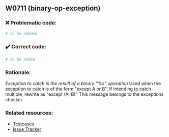 ## W0711 (binary-op-exception)

### :x: Problematic code:

```python
# to be addded
```

### :heavy_check_mark: Correct code:

```python
# to be added
```

### Rationale:

 *Exception to catch is the result of a binary "%s" operation*
  Used when the exception to catch is of the form "except A or B". If
  intending to catch multiple, rewrite as "except (A, B)" This message belongs
  to the exceptions checker.



### Related resources:

- [Testcases](#)
- [Issue Tracker](https://github.com/PyCQA/pylint/issues?q=is%3Aissue+%22binary-op-exception%22+OR+%22W0711%22)
